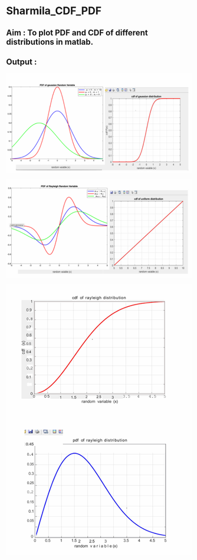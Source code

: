 # Sharmila_CDF_PDF

## Aim : To plot PDF and CDF of different distributions in matlab.

## Output :

![Output 1](<Screenshot 2024-04-21 000439.png>)

![Output 2](<Screenshot 2024-04-21 000521.png>)

![Output 3](<Screenshot 2024-04-21 000556.png>)